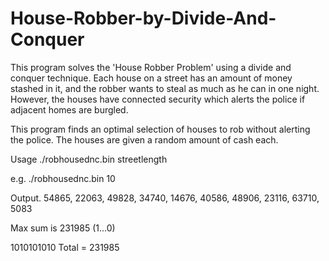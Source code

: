 # House-Robber-by-Divide-And-Conquer
This program solves the 'House Robber Problem' using a divide and conquer technique. 
Each house on a street has an amount of money stashed in it, and the robber wants to steal as much as he can in one night. 
However, the houses have connected security which alerts the police if adjacent homes are burgled. 

This program finds an optimal selection of houses to rob without alerting the police. 
The houses are given a random amount of cash each.

Usage ./robhousednc.bin streetlength

e.g. ./robhousednc.bin 10

Output. 54865, 22063, 49828, 34740, 14676, 40586, 48906, 23116, 63710, 5083

Max sum is 231985 (1...0)

1010101010  Total = 231985


